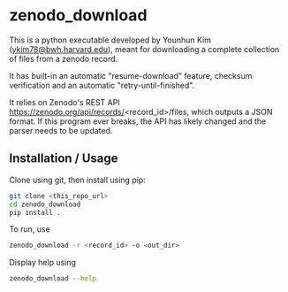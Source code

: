 # zenodo_download

This is a python executable developed by Younhun Kim (ykim78@bwh.harvard.edu), meant for downloading a complete 
collection of files from a zenodo record.

It has built-in an automatic "resume-download" feature, checksum verification and an automatic "retry-until-finished".

It relies on Zenodo's REST API https://zenodo.org/api/records/<record_id>/files, which outputs a JSON format.
If this program ever breaks, the API has likely changed and the parser needs to be updated.


## Installation / Usage

Clone using git, then install using pip:

```bash
git clone <this_repo_url>
cd zenodo_download
pip install .
```

To run, use
```bash
zenodo_download -r <record_id> -o <out_dir>
```

Display help using
```bash
zenodo_download --help
```
